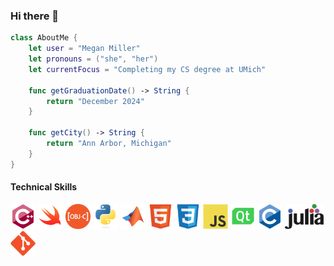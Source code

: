 ### Hi there 👋

```swift
class AboutMe {
    let user = "Megan Miller"
    let pronouns = ("she", "her")
    let currentFocus = "Completing my CS degree at UMich"

    func getGraduationDate() -> String {
        return "December 2024"
    }
    
    func getCity() -> String {
        return "Ann Arbor, Michigan"
    }
}
```

#### Technical Skills

<!-- Programming language logos -->
<p align="left">
  <img src="https://github.com/megmil/megmil/blob/cb663b5aaa0d93b3263061797d334f80dac6d0c7/images/cpp.svg" alt="cpp" height="40"/>
  <img src="https://github.com/megmil/megmil/blob/cb663b5aaa0d93b3263061797d334f80dac6d0c7/images/swift.svg" alt="swift" height="40"/>
  <img src="https://github.com/megmil/megmil/blob/cb663b5aaa0d93b3263061797d334f80dac6d0c7/images/obj-c.svg" alt="obj-c" height="40"/>
  <img src="https://github.com/megmil/megmil/blob/cb663b5aaa0d93b3263061797d334f80dac6d0c7/images/python.svg" alt="python" height="40"/>
  <img src="https://github.com/megmil/megmil/blob/cb663b5aaa0d93b3263061797d334f80dac6d0c7/images/matlab.svg" alt="matlab" height="40"/>
  <img src="https://github.com/megmil/megmil/blob/cb663b5aaa0d93b3263061797d334f80dac6d0c7/images/html.svg" alt="html" height="40"/>
  <img src="https://github.com/megmil/megmil/blob/cb663b5aaa0d93b3263061797d334f80dac6d0c7/images/css.svg" alt="css" height="40"/>
  <img src="https://github.com/megmil/megmil/blob/cb663b5aaa0d93b3263061797d334f80dac6d0c7/images/js.svg" alt="javascript" height="40"/>
  <img src="https://github.com/megmil/megmil/blob/cb663b5aaa0d93b3263061797d334f80dac6d0c7/images/qml.svg" alt="qml" height="40"/>
  <img src="https://github.com/megmil/megmil/blob/cb663b5aaa0d93b3263061797d334f80dac6d0c7/images/c-original.svg" alt="c-original" height="40"/>
  <img src="https://github.com/megmil/megmil/blob/cb663b5aaa0d93b3263061797d334f80dac6d0c7/images/julia.svg" alt="julia" height="40"/>
  <img src="https://github.com/megmil/megmil/blob/cb663b5aaa0d93b3263061797d334f80dac6d0c7/images/git.svg" alt="git" height="40"/>
</p>
